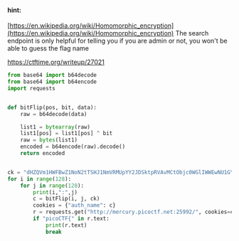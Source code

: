 
#### hint:
[https://en.wikipedia.org/wiki/Homomorphic_encryption](https://en.wikipedia.org/wiki/Homomorphic_encryption)
The search endpoint is only helpful for telling you if you are admin or not, you won't be able to guess the flag name

https://ctftime.org/writeup/27021

```python
from base64 import b64decode
from base64 import b64encode
import requests


def bitFlip(pos, bit, data):
    raw = b64decode(data)

    list1 = bytearray(raw)
    list1[pos] = list1[pos] ^ bit
    raw = bytes(list1)
    encoded = b64encode(raw).decode()
    return encoded


ck = "dHZQVm1HWFBwZ1NoN2tTSHJ1NmVRMUpYY2JDSktpRVAvMCtObjc0WGlIWWEwNU1GYktmdmtYdUVPZ3VTWkNUbmVOM1J3bndFYjBBRkxWdVZXQWd6VFhPWTFRSEVJcG8xSm9kN1ArdFhFMzBoUWE5NFhCajZ2bkpWNWg3TUlnQlE="
for i in range(128):
    for j in range(128):
        print(i,":",j)
        c = bitFlip(i, j, ck)
        cookies = {"auth_name": c}
        r = requests.get("http://mercury.picoctf.net:25992/", cookies=cookies)
        if "picoCTF{" in r.text:
            print(r.text)
            break

```